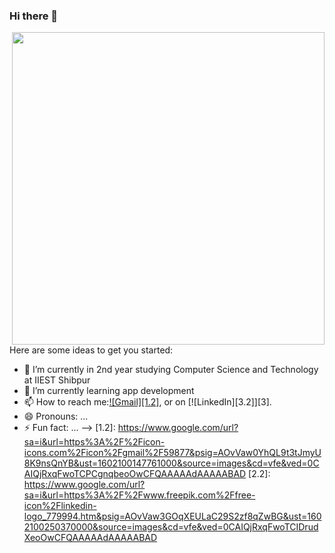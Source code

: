 ### Hi there 👋

<!--
**Debasmita-01/Debasmita-01** is a ✨ _special_ ✨ repository because its `README.md` (this file) appears on your GitHub profile.-->
<!-- ![alt text](https://github.com/Debasmita-01/Debasmita-01/blob/main/header.png?raw=true) -->
<img src="https://github.com/Debasmita-01/Debasmita-01/blob/main/header.png" width="500" height="500" align="right">


Here are some ideas to get you started:

- 🔭 I’m currently in 2nd year studying Computer Science and Technology at IIEST Shibpur 
- 🌱 I’m currently learning app development 
- 📫 How to reach me:[![Gmail][1.2]][1], or on [![LinkedIn][3.2]][3].
- 😄 Pronouns: ...
- ⚡ Fun fact: ...
-->
[1.2]: https://www.google.com/url?sa=i&url=https%3A%2F%2Ficon-icons.com%2Ficon%2Fgmail%2F59877&psig=AOvVaw0YhQL9t3tJmyU8K9nsQnYB&ust=1602100147761000&source=images&cd=vfe&ved=0CAIQjRxqFwoTCPCgnqbeoOwCFQAAAAAdAAAAABAD
[2.2]: https://www.google.com/url?sa=i&url=https%3A%2F%2Fwww.freepik.com%2Ffree-icon%2Flinkedin-logo_779994.htm&psig=AOvVaw3GOqXEULaC29S2zf8qZwBG&ust=1602100250370000&source=images&cd=vfe&ved=0CAIQjRxqFwoTCIDrudXeoOwCFQAAAAAdAAAAABAD
<!-- Links to your social media accounts -->

[1]:https://mail.google.com/mail/u/0/#inbox
[2]: https://www.linkedin.com/in/heinz-martin/

